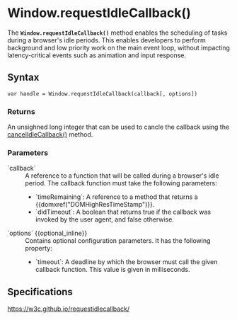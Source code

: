 # Window.requestIdleCallback()

The **`Window.requestIdleCallback()`** method enables the scheduling of tasks during a browser's idle periods. This enables developers to perform background and low priority work on the main event loop, without impacting latency-critical events such as animation and input response.

## Syntax

`var handle = Window.requestIdleCallback(callback[, options])`

### Returns

An unsighned long integer that can be used to cancle the callback using the [cancelIdleCallback()](Window.cancelIdleCallback.md) method.

### Parameters

<dl>
  <dt>`callback`</dt>
  <dd>A reference to a function that will be called during a browser's idle period. The callback function must take the following parameters:
    <ul>
      <li>`timeRemaining`: A reference to a method that returns a {{domxref("DOMHighResTimeStamp")}}.</li>
      <li>`didTimeout`: A boolean that returns true if the callback was invoked by the user agent, and false otherwise.</li>
    </ul>
  </dd>
  <dt>`options` {{optional_inline}}</dt>
  <dd>Contains optional configuration parameters. It has the following property:
    <ul>
      <li>`timeout`: A deadline by which the browser must call the given callback function. This value is given in milliseconds.</li>
    </ul>
  </dd>
</dl>


## Specifications

<https://w3c.github.io/requestidlecallback/>
